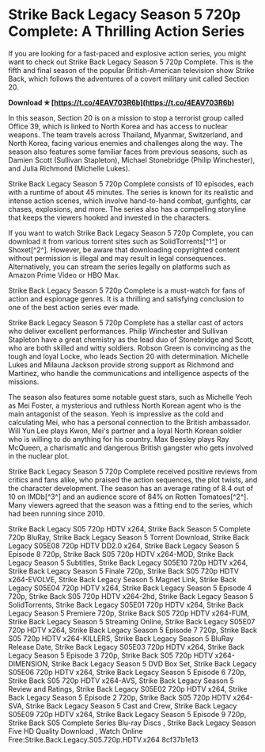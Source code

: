 # Strike Back Legacy Season 5 720p Complete: A Thrilling Action Series
  
If you are looking for a fast-paced and explosive action series, you might want to check out Strike Back Legacy Season 5 720p Complete. This is the fifth and final season of the popular British-American television show Strike Back, which follows the adventures of a covert military unit called Section 20.
 
**Download ✯ [https://t.co/4EAV703R6b](https://t.co/4EAV703R6b)**


  
In this season, Section 20 is on a mission to stop a terrorist group called Office 39, which is linked to North Korea and has access to nuclear weapons. The team travels across Thailand, Myanmar, Switzerland, and North Korea, facing various enemies and challenges along the way. The season also features some familiar faces from previous seasons, such as Damien Scott (Sullivan Stapleton), Michael Stonebridge (Philip Winchester), and Julia Richmond (Michelle Lukes).
  
Strike Back Legacy Season 5 720p Complete consists of 10 episodes, each with a runtime of about 45 minutes. The series is known for its realistic and intense action scenes, which involve hand-to-hand combat, gunfights, car chases, explosions, and more. The series also has a compelling storyline that keeps the viewers hooked and invested in the characters.
  
If you want to watch Strike Back Legacy Season 5 720p Complete, you can download it from various torrent sites such as SolidTorrents[^1^] or Shoxet[^2^]. However, be aware that downloading copyrighted content without permission is illegal and may result in legal consequences. Alternatively, you can stream the series legally on platforms such as Amazon Prime Video or HBO Max.
  
Strike Back Legacy Season 5 720p Complete is a must-watch for fans of action and espionage genres. It is a thrilling and satisfying conclusion to one of the best action series ever made.
  
Strike Back Legacy Season 5 720p Complete has a stellar cast of actors who deliver excellent performances. Philip Winchester and Sullivan Stapleton have a great chemistry as the lead duo of Stonebridge and Scott, who are both skilled and witty soldiers. Robson Green is convincing as the tough and loyal Locke, who leads Section 20 with determination. Michelle Lukes and Milauna Jackson provide strong support as Richmond and Martinez, who handle the communications and intelligence aspects of the missions.
  
The season also features some notable guest stars, such as Michelle Yeoh as Mei Foster, a mysterious and ruthless North Korean agent who is the main antagonist of the season. Yeoh is impressive as the cold and calculating Mei, who has a personal connection to the British ambassador. Will Yun Lee plays Kwon, Mei's partner and a loyal North Korean soldier who is willing to do anything for his country. Max Beesley plays Ray McQueen, a charismatic and dangerous British gangster who gets involved in the nuclear plot.
  
Strike Back Legacy Season 5 720p Complete received positive reviews from critics and fans alike, who praised the action sequences, the plot twists, and the character development. The season has an average rating of 8.4 out of 10 on IMDb[^3^] and an audience score of 84% on Rotten Tomatoes[^2^]. Many viewers agreed that the season was a fitting end to the series, which had been running since 2010.
 
Strike Back Legacy S05 720p HDTV x264,  Strike Back Season 5 Complete 720p BluRay,  Strike Back Legacy Season 5 Torrent Download,  Strike Back Legacy S05E08 720p HDTV DD2.0 x264,  Strike Back Legacy Season 5 Episode 8 720p,  Strike Back S05 720p HDTV x264-MOD,  Strike Back Legacy Season 5 Subtitles,  Strike Back Legacy S05E10 720p HDTV x264,  Strike Back Legacy Season 5 Finale 720p,  Strike Back S05 720p HDTV x264-EVOLVE,  Strike Back Legacy Season 5 Magnet Link,  Strike Back Legacy S05E04 720p HDTV x264,  Strike Back Legacy Season 5 Episode 4 720p,  Strike Back S05 720p HDTV x264-2hd,  Strike Back Legacy Season 5 SolidTorrents,  Strike Back Legacy S05E01 720p HDTV x264,  Strike Back Legacy Season 5 Premiere 720p,  Strike Back S05 720p HDTV x264-FUM,  Strike Back Legacy Season 5 Streaming Online,  Strike Back Legacy S05E07 720p HDTV x264,  Strike Back Legacy Season 5 Episode 7 720p,  Strike Back S05 720p HDTV x264-KILLERS,  Strike Back Legacy Season 5 BluRay Release Date,  Strike Back Legacy S05E03 720p HDTV x264,  Strike Back Legacy Season 5 Episode 3 720p,  Strike Back S05 720p HDTV x264-DIMENSION,  Strike Back Legacy Season 5 DVD Box Set,  Strike Back Legacy S05E06 720p HDTV x264,  Strike Back Legacy Season 5 Episode 6 720p,  Strike Back S05 720p HDTV x264-AVS,  Strike Back Legacy Season 5 Review and Ratings,  Strike Back Legacy S05E02 720p HDTV x264,  Strike Back Legacy Season 5 Episode 2 720p,  Strike Back S05 720p HDTV x264-SVA,  Strike Back Legacy Season 5 Cast and Crew,  Strike Back Legacy S05E09 720p HDTV x264,  Strike Back Legacy Season 5 Episode 9 720p,  Strike Back S05 Complete Series Blu-ray Discs ,  Strike Back Legacy Season Five HD Quality Download ,  Watch Online Free:Strike.Back.Legacy.S05.720p.HDTV.x264
 8cf37b1e13
 
